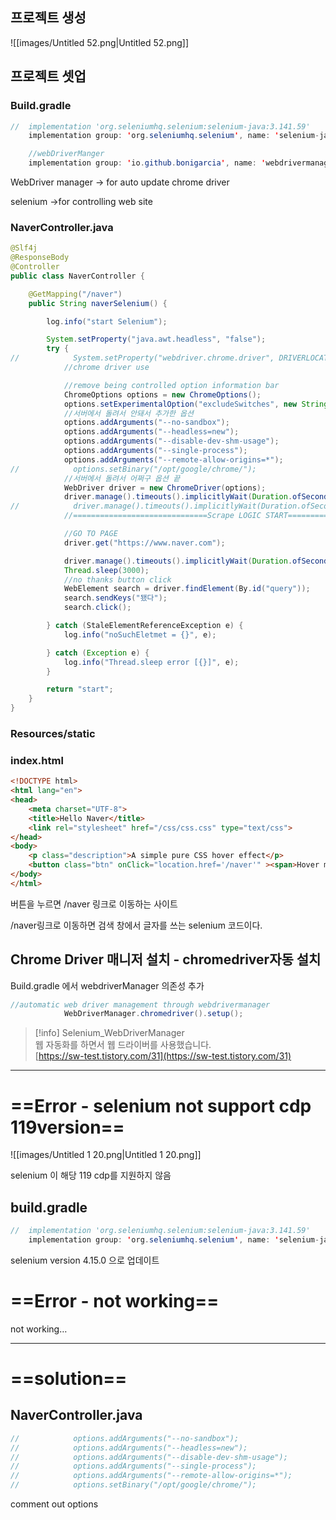 ## 프로젝트 생성

![[images/Untitled 52.png|Untitled 52.png]]

  

  

  

## 프로젝트 셋업

  

### Build.gradle

```Java
//	implementation 'org.seleniumhq.selenium:selenium-java:3.141.59'
	implementation group: 'org.seleniumhq.selenium', name: 'selenium-java', version: '4.11.0'

	//webDriverManger
	implementation group: 'io.github.bonigarcia', name: 'webdrivermanager', version: '5.6.2'
```

WebDriver manager → for auto update chrome driver

selenium →for controlling web site

### NaverController.java

```Java
@Slf4j
@ResponseBody
@Controller
public class NaverController {

    @GetMapping("/naver")
    public String naverSelenium() {

        log.info("start Selenium");

        System.setProperty("java.awt.headless", "false");
        try {
//            System.setProperty("webdriver.chrome.driver", DRIVERLOCATION);
            //chrome driver use

            //remove being controlled option information bar
            ChromeOptions options = new ChromeOptions();
            options.setExperimentalOption("excludeSwitches", new String[]{"enable-automation"});;
            //서버에서 돌려서 안돼서 추가한 옵션
            options.addArguments("--no-sandbox");
            options.addArguments("--headless=new");
            options.addArguments("--disable-dev-shm-usage");
            options.addArguments("--single-process");
            options.addArguments("--remote-allow-origins=*");
//            options.setBinary("/opt/google/chrome/");
            //서버에서 돌려서 어쩌구 옵션 끝
            WebDriver driver = new ChromeDriver(options);
            driver.manage().timeouts().implicitlyWait(Duration.ofSeconds(10));
//            driver.manage().timeouts().implicitlyWait(Duration.ofSeconds(10));
            //==============================Scrape LOGIC START============================

            //GO TO PAGE
            driver.get("https://www.naver.com");

            driver.manage().timeouts().implicitlyWait(Duration.ofSeconds(20));
            Thread.sleep(3000);
            //no thanks button click
            WebElement search = driver.findElement(By.id("query"));
            search.sendKeys("됐다");
            search.click();

        } catch (StaleElementReferenceException e) {
            log.info("noSuchEletmet = {}", e);

        } catch (Exception e) {
            log.info("Thread.sleep error [{}]", e);
        }

        return "start";
    }
}
```

  

### Resources/static

### index.html

```HTML
<!DOCTYPE html>
<html lang="en">
<head>
    <meta charset="UTF-8">
    <title>Hello Naver</title>
    <link rel="stylesheet" href="/css/css.css" type="text/css">
</head>
<body>
    <p class="description">A simple pure CSS hover effect</p>
    <button class="btn" onClick="location.href='/naver'" ><span>Hover me!</span></button>
</body>
</html>
```

버튼을 누르면 /naver 링크로 이동하는 사이트

/naver링크로 이동하면 검색 창에서 글자를 쓰는 selenium 코드이다.

  

## Chrome Driver 매니저 설치 - chromedriver자동 설치

Build.gradle 에서 webdriverManager 의존성 추가

  

```Java
//automatic web driver management through webdrivermanager
            WebDriverManager.chromedriver().setup();
```

> [!info] Selenium_WebDriverManager  
> 웹 자동화를 하면서 웹 드라이버를 사용했습니다.  
> [https://sw-test.tistory.com/31](https://sw-test.tistory.com/31)  

  

---

  

# ==Error - selenium not support cdp 119version==

![[images/Untitled 1 20.png|Untitled 1 20.png]]

selenium 이 해당 119 cdp를 지원하지 않음

  

## build.gradle

```Java
//	implementation 'org.seleniumhq.selenium:selenium-java:3.141.59'
	implementation group: 'org.seleniumhq.selenium', name: 'selenium-java', version: '4.15.0'
```

selenium version 4.15.0 으로 업데이트

# ==Error - not working==

not working…

  

---

# ==solution==

## NaverController.java

```Java
//            options.addArguments("--no-sandbox");
//            options.addArguments("--headless=new");
//            options.addArguments("--disable-dev-shm-usage");
//            options.addArguments("--single-process");
//            options.addArguments("--remote-allow-origins=*");
//            options.setBinary("/opt/google/chrome/");
```

comment out options
